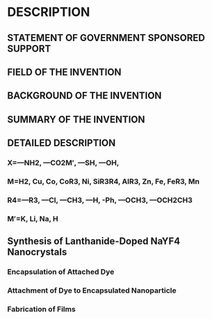 # DESCRIPTION

## STATEMENT OF GOVERNMENT SPONSORED SUPPORT

## FIELD OF THE INVENTION

## BACKGROUND OF THE INVENTION

## SUMMARY OF THE INVENTION

## DETAILED DESCRIPTION

### X=—NH2, —CO2M′, —SH, —OH,

### M=H2, Cu, Co, CoR3, Ni, SiR3R4, AlR3, Zn, Fe, FeR3, Mn

### R4=—R3, —Cl, —CH3, —H, -Ph, —OCH3, —OCH2CH3

### M′=K, Li, Na, H

## Synthesis of Lanthanide-Doped NaYF4 Nanocrystals

### Encapsulation of Attached Dye

### Attachment of Dye to Encapsulated Nanoparticle

### Fabrication of Films

